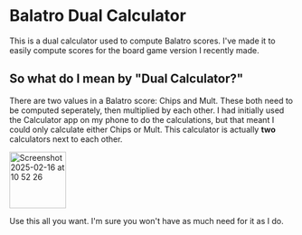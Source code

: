 # Balatro Dual Calculator
This is a dual calculator used to compute Balatro scores. I've made it to easily compute scores for the board game version I recently made.

## So what do I mean by "Dual Calculator?"
There are two values in a Balatro score: Chips and Mult. These both need to be computed seperately, then multiplied by each other. I had initially used the Calculator app on my phone to do the calculations, but that meant I could only calculate either Chips or Mult. This calculator is actually **two** calculators next to each other. 

<img width="100" alt="Screenshot 2025-02-16 at 10 52 26" src="https://github.com/user-attachments/assets/69fc400a-bec1-42dc-92d5-360dc3767652" />

Use this all you want. I'm sure you won't have as much need for it as I do.
